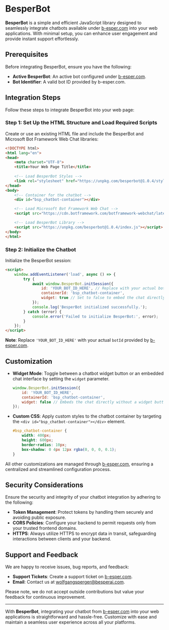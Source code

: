 
# BesperBot

**BesperBot** is a simple and efficient JavaScript library designed to seamlessly integrate chatbots available under [b-esper.com](https://b-esper.com) into your web applications. With minimal setup, you can enhance user engagement and provide instant support effortlessly.

## Prerequisites

Before integrating BesperBot, ensure you have the following:

- **Active BesperBot**: An active bot configured under [b-esper.com](https://b-esper.com).
- **Bot Identifier**: A valid bot ID provided by b-esper.com.

## Integration Steps

Follow these steps to integrate BesperBot into your web page:

### Step 1: Set Up the HTML Structure and Load Required Scripts

Create or use an existing HTML file and include the BesperBot and Microsoft Bot Framework Web Chat libraries:

```html
<!DOCTYPE html>
<html lang="en">
<head>
    <meta charset="UTF-8">
    <title>Your Web Page Title</title>
    
    <!-- Load BesperBot Styles -->
    <link rel="stylesheet" href="https://unpkg.com/besperbot@1.0.4/styles.css">
</head>
<body>
    <!-- Container for the chatbot -->
    <div id="bsp_chatbot-container"></div>

    <!-- Load Microsoft Bot Framework Web Chat -->
    <script src="https://cdn.botframework.com/botframework-webchat/latest/webchat.js"></script>

    <!-- Load BesperBot Library -->
    <script src="https://unpkg.com/besperbot@1.0.4/index.js"></script>
</body>
</html>
```

### Step 2: Initialize the Chatbot

Initialize the BesperBot session:

```html
<script>
    window.addEventListener('load', async () => {
        try {
            await window.BesperBot.initSession({
                id: 'YOUR_BOT_ID_HERE', // Replace with your actual bot ID from b-esper.com
                containerId: 'bsp_chatbot-container',
                widget: true // Set to false to embed the chat directly without a widget button
            });
            console.log('BesperBot initialized successfully.');
        } catch (error) {
            console.error('Failed to initialize BesperBot:', error);
        }
    });
</script>
```

**Note**: Replace `'YOUR_BOT_ID_HERE'` with your actual `botId` provided by [b-esper.com](https://b-esper.com).

## Customization

- **Widget Mode**: Toggle between a chatbot widget button or an embedded chat interface by setting the `widget` parameter.

    ```javascript
    window.BesperBot.initSession({
        id: 'YOUR_BOT_ID_HERE',
        containerId: 'bsp_chatbot-container',
        widget: false // Embeds the chat directly without a widget button
    });
    ```

- **Custom CSS**: Apply custom styles to the chatbot container by targeting the `<div id="bsp_chatbot-container"></div>` element.

    ```css
    #bsp_chatbot-container {
        width: 400px;
        height: 600px;
        border-radius: 10px;
        box-shadow: 0 4px 12px rgba(0, 0, 0, 0.1);
    }
    ```

All other customizations are managed through [b-esper.com](https://b-esper.com), ensuring a centralized and streamlined configuration process.

## Security Considerations

Ensure the security and integrity of your chatbot integration by adhering to the following:

- **Token Management**: Protect tokens by handling them securely and avoiding public exposure.
- **CORS Policies**: Configure your backend to permit requests only from your trusted frontend domains.
- **HTTPS**: Always utilize HTTPS to encrypt data in transit, safeguarding interactions between clients and your backend.

## Support and Feedback

We are happy to receive issues, bug reports, and feedback:

- **Support Tickets**: Create a support ticket on [b-esper.com](https://b-esper.com).
- **Email**: Contact us at [wolfgangsperger@besperai.com](mailto:wolfgangsperger@besperai.com).

Please note, we do not accept outside contributions but value your feedback for continuous improvement.

---

With **BesperBot**, integrating your chatbot from [b-esper.com](https://b-esper.com) into your web applications is straightforward and hassle-free. Customize with ease and maintain a seamless user experience across all your platforms.